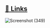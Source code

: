 





##  [🔗 Links](https://art-gallery-induwa.netlify.app/)


![Screenshot (349)](https://github.com/user-attachments/assets/898a3aa3-9a89-42a8-9a2c-f9eb8f921472)
